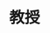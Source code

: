 ---
name: 丁国盛
identity: Ding, Guosheng
title: 教授
group: T
image: default.png
email: dinggsh@bnu.edu.cn
homepage: http://brain.bnu.edu.cn/home/dingguosheng/homepage.htm
researchDirection: 语言功能的神经基础
---